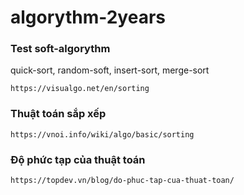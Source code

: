# algorythm-2years
### Test soft-algorythm
quick-sort, random-soft, insert-sort, merge-sort
```
https://visualgo.net/en/sorting
```
### Thuật toán sắp xếp
```
https://vnoi.info/wiki/algo/basic/sorting
```
### Độ phức tạp của thuật toán
```
https://topdev.vn/blog/do-phuc-tap-cua-thuat-toan/
```

